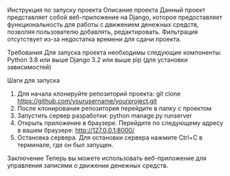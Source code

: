 Инструкция по запуску проекта
Описание проекта
Данный проект представляет собой веб-приложение на Django, которое предоставляет функциональность для работы с движением денежных средств, позволяя пользователю добавлять, редактировать. Фильтрация отсутствует из-за недостатка времени для сдачи проекта.

Требования
Для запуска проекта необходимы следующие компоненты:
Python 3.8 или выше
Django 3.2 или выше
pip (для установки зависимостей)

Шаги для запуска
1. Для начала клонируйте репозиторий проекта:
git clone https://github.com/yourusername/yourproject.git
2. После клонирования репозитория перейдите в папку с проектом
3. Запустить сервер разработки: 
python manage.py runserver
4. Открыть приложение в браузере. 
Перейдите по следующему адресу в вашем браузере:
http://127.0.0.1:8000/
5. Остановка сервера. 
Для остановки сервера нажмите Ctrl+C в терминале, где он был запущен.

Заключение
Теперь вы можете использовать веб-приложение для управления записями о движении денежных средств.
